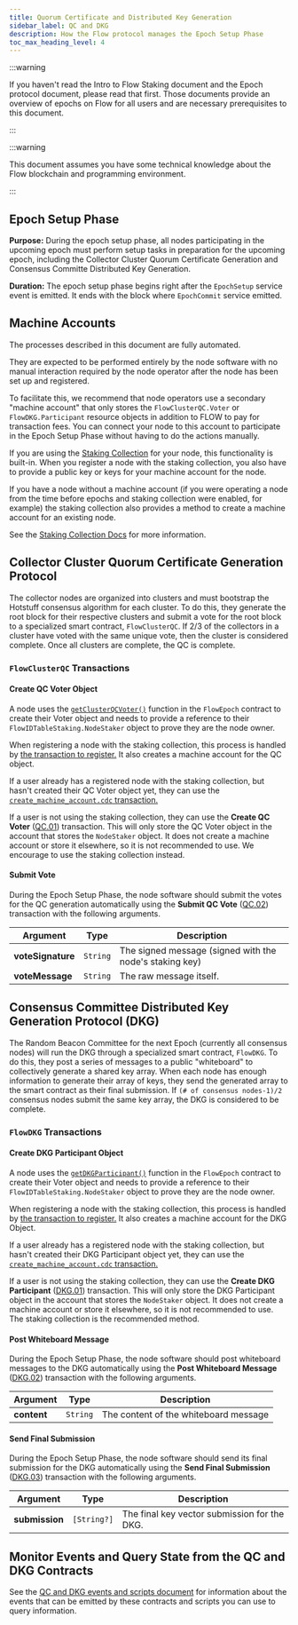 ```yaml
---
title: Quorum Certificate and Distributed Key Generation
sidebar_label: QC and DKG
description: How the Flow protocol manages the Epoch Setup Phase
toc_max_heading_level: 4
---
```


:::warning

  If you haven't read the Intro to Flow Staking document and the Epoch protocol document,
  please read that first. Those documents provide an overview of epochs on Flow for
  all users and are necessary prerequisites to this document.

:::

:::warning

  This document assumes you have some technical knowledge about the Flow
  blockchain and programming environment.

:::

## Epoch Setup Phase

**Purpose:** During the epoch setup phase, all nodes participating in the upcoming epoch
must perform setup tasks in preparation for the upcoming epoch, including
the Collector Cluster Quorum Certificate Generation and Consensus Committe Distributed Key Generation.

**Duration:** The epoch setup phase begins right after the `EpochSetup` service event is emitted.
It ends with the block where `EpochCommit` service emitted.

## Machine Accounts

The processes described in this document are fully automated.

They are expected to be performed entirely by the node software with no manual
interaction required by the node operator after the node has been set up and registered.

To facilitate this, we recommend that node operators use a secondary "machine account"
that only stores the `FlowClusterQC.Voter` or `FlowDKG.Participant` resource objects
in addition to FLOW to pay for transaction fees. You can connect your node to this account
to participate in the Epoch Setup Phase without having to do the actions manually.

If you are using the [Staking Collection](./14-staking-collection.md) for your node,
this functionality is built-in. When you register a node with the staking collection,
you also have to provide a public key or keys for your machine account for the node.

If you have a node without a machine account (if you were operating a node from the time
before epochs and staking collection were enabled, for example) the staking collection
also provides a method to create a machine account for an existing node.

See the [Staking Collection Docs](./14-staking-collection.md#machine-account-support)
for more information.

## Collector Cluster Quorum Certificate Generation Protocol

The collector nodes are organized into clusters and must bootstrap
the Hotstuff consensus algorithm for each cluster. To do this,
they generate the root block for their respective clusters
and submit a vote for the root block to a specialized smart contract, `FlowClusterQC`.
If 2/3 of the collectors in a cluster have voted with the same unique vote,
then the cluster is considered complete.
Once all clusters are complete, the QC is complete.

### `FlowClusterQC` Transactions

#### Create QC Voter Object

A node uses the [`getClusterQCVoter()`](https://github.com/onflow/flow-core-contracts/blob/master/contracts/epochs/FlowEpoch.cdc#L905)
function in the `FlowEpoch` contract to create their Voter object and needs to provide
a reference to their `FlowIDTableStaking.NodeStaker` object to prove they are the node owner.

When registering a node with the staking collection, this process is handled by
[the transaction to register.](./14-staking-collection.md#register-a-new-staked-node)
It also creates a machine account for the QC object.

If a user already has a registered node with the staking collection, but hasn't created their QC Voter object yet,
they can use the [`create_machine_account.cdc` transaction.](./14-staking-collection.md#create-a-machine-account-for-an-existing-node)

If a user is not using the staking collection, they can use the **Create QC Voter** ([QC.01](../../build/core-contracts/07-epoch-contract-reference.md#quorum-certificate-transactions-and-scripts))
transaction. This will only store the QC Voter object in the account that stores the `NodeStaker` object.
It does not create a machine account or store it elsewhere, so it is not recommended to use. We encourage to use the staking collection instead.

#### Submit Vote

During the Epoch Setup Phase, the node software should submit the votes for the QC generation
automatically using the **Submit QC Vote** ([QC.02](../../build/core-contracts/07-epoch-contract-reference.md#quorum-certificate-transactions-and-scripts))
transaction with the following arguments.

| Argument                | Type     | Description |
|-------------------------|----------|-------------|
| **voteSignature**       | `String` | The signed message (signed with the node's staking key) |
| **voteMessage**         | `String` | The raw message itself. |

## Consensus Committee Distributed Key Generation Protocol (DKG)

The Random Beacon Committee for the next Epoch (currently all consensus nodes)
will run the DKG through a specialized smart contract, `FlowDKG`.
To do this, they post a series of messages to a public "whiteboard" to 
collectively generate a shared key array. When each node has enough information
to generate their array of keys, they send the generated array to the smart contract
as their final submission.
If `(# of consensus nodes-1)/2` consensus nodes submit the same key array,
the DKG is considered to be complete.

### `FlowDKG` Transactions

#### Create DKG Participant Object

A node uses the [`getDKGParticipant()`](https://github.com/onflow/flow-core-contracts/blob/master/contracts/epochs/FlowEpoch.cdc#L919)
function in the `FlowEpoch` contract to create their Voter object and needs to provide
a reference to their `FlowIDTableStaking.NodeStaker` object to prove they are the node owner.

When registering a node with the staking collection, this process is handled by
[the transaction to register.](./14-staking-collection.md#register-a-new-staked-node)
It also creates a machine account for the DKG Object.

If a user already has a registered node with the staking collection, but hasn't created their DKG Participant object yet,
they can use the [`create_machine_account.cdc` transaction.](./14-staking-collection.md#create-a-machine-account-for-an-existing-node)

If a user is not using the staking collection, they can use the **Create DKG Participant** ([DKG.01](../../build/core-contracts/07-epoch-contract-reference.md#dkg-transactions-and-scripts))
transaction. This will only store the DKG Participant object in the account that stores the `NodeStaker` object.
It does not create a machine account or store it elsewhere, so it is not recommended to use. 
The staking collection is the recommended method.

#### Post Whiteboard Message

During the Epoch Setup Phase, the node software should post whiteboard messages to the DKG
automatically using the **Post Whiteboard Message** ([DKG.02](../../build/core-contracts/07-epoch-contract-reference.md#dkg-transactions-and-scripts))
transaction with the following arguments.

| Argument          | Type     | Description |
|-------------------|----------|-------------|
| **content**       | `String` | The content of the whiteboard message |

#### Send Final Submission

During the Epoch Setup Phase, the node software should send its final submission for the DKG
automatically using the **Send Final Submission** ([DKG.03](../../build/core-contracts/07-epoch-contract-reference.md#dkg-transactions-and-scripts))
transaction with the following arguments.

| Argument           | Type        | Description |
|--------------------|-------------|-------------|
| **submission**     | `[String?]` | The final key vector submission for the DKG. |

## Monitor Events and Query State from the QC and DKG Contracts

See the [QC and DKG events and scripts document](./10-qc-dkg-scripts-events.md) for information
about the events that can be emitted by these contracts and scripts you can use to query information.

